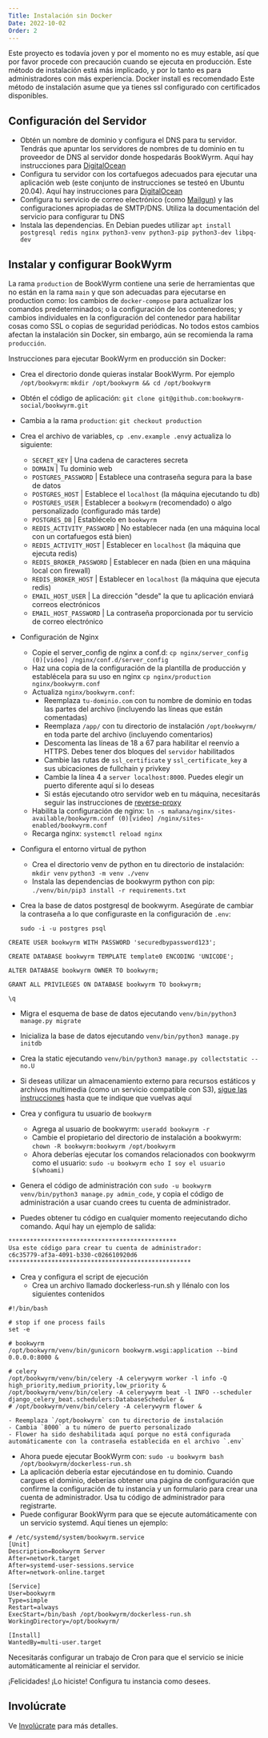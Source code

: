 ```yaml
---
Title: Instalación sin Docker
Date: 2022-10-02
Order: 2
---
```


Este proyecto es todavía joven y por el momento no es muy estable, así que por favor procede con precaución cuando se ejecuta en producción. Este método de instalación está más implicado, y por lo tanto es para administradores con más experiencia. Docker install es recomendado Este método de instalación asume que ya tienes ssl configurado con certificados disponibles.

## Configuración del Servidor
- Obtén un nombre de dominio y configura el DNS para tu servidor. Tendrás que apuntar los servidores de nombres de tu dominio en tu proveedor de DNS al servidor donde hospedarás BookWyrm. Aquí hay instrucciones para [DigitalOcean](https://www.digitalocean.com/community/tutorials/how-to-point-to-digitalocean-nameservers-from-common-domain-registrars)
- Configura tu servidor con los cortafuegos adecuados para ejecutar una aplicación web (este conjunto de instrucciones se testeó en Ubuntu 20.04). Aquí hay instrucciones para [DigitalOcean](https://www.digitalocean.com/community/tutorials/initial-server-setup-with-ubuntu-20-04)
- Configura tu servicio de correo electrónico (como [Mailgun](https://documentation.mailgun.com/en/latest/quickstart.html)) y las configuraciones apropiadas de SMTP/DNS. Utiliza la documentación del servicio para configurar tu DNS
- Instala las dependencias. En Debian puedes utilizar `apt install postgresql redis nginx python3-venv python3-pip python3-dev libpq-dev`

## Instalar y configurar BookWyrm

La rama `production` de BookWyrm contiene una serie de herramientas que no están en la rama `main` y que son adecuadas para ejecutarse en production como: los cambios de `docker-compose` para actualizar los comandos predeterminados; o la configuración de los contenedores; y cambios individuales en la configuración del contenedor para habilitar cosas como SSL o copias de seguridad periódicas. No todos estos cambios afectan la instalación sin Docker, sin embargo, aún se recomienda la rama `producción`.

Instrucciones para ejecutar BookWyrm en producción sin Docker:

- Crea el directorio donde quieras instalar BookWyrm. Por ejemplo `/opt/bookwyrm`: `mkdir /opt/bookwyrm && cd /opt/bookwyrm`
- Obtén el código de aplicación: `git clone git@github.com:bookwyrm-social/bookwyrm.git`
- Cambia a la rama `production`: `git checkout production`
- Crea el archivo de variables, `cp .env.example .env`y actualiza lo siguiente:
    - `SECRET_KEY` | Una cadena de caracteres secreta
    - `DOMAIN` | Tu dominio web
    - `POSTGRES_PASSWORD` | Establece una contraseña segura para la base de datos
    - `POSTGRES_HOST` | Establece el `localhost` (la máquina ejecutando tu db)
    - `POSTGRES_USER` | Establecer a `bookwyrm` (recomendado) o algo personalizado (configurado más tarde)
    - `POSTGRES_DB` | Establécelo en `bookwyrm`
    - `REDIS_ACTIVITY_PASSWORD` | No establecer nada (en una máquina local con un cortafuegos está bien)
    - `REDIS_ACTIVITY_HOST` | Establecer en `localhost` (la máquina que ejecuta redis)
    - `REDIS_BROKER_PASSWORD` | Establecer en nada (bien en una máquina local con firewall)
    - `REDIS_BROKER_HOST` | Establecer en `localhost` (la máquina que ejecuta redis)
    - `EMAIL_HOST_USER` | La dirección "desde" la que tu aplicación enviará correos electrónicos
    - `EMAIL_HOST_PASSWORD` | La contraseña proporcionada por tu servicio de correo electrónico
- Configuración de Nginx
    - Copie el server_config de nginx a conf.d: `cp nginx/server_config (0)[video] /nginx/conf.d/server_config`
    - Haz una copia de la configuración de la plantilla de producción y establécela para su uso en nginx `cp nginx/production nginx/bookwyrm.conf`
    - Actualiza `nginx/bookwyrm.conf`:
        - Reemplaza `tu-dominio.com` con tu nombre de dominio en todas las partes del archivo (incluyendo las líneas que están comentadas)
        - Reemplaza `/app/` con tu directorio de instalación `/opt/bookwyrm/` en toda parte del archivo (incluyendo comentarios)
        - Descomenta las líneas de 18 a 67 para habilitar el reenvío a HTTPS. Debes tener dos bloques del `servidor` habilitados
        - Cambie las rutas de `ssl_certificate` y `ssl_certificate_key` a sus ubicaciones de fullchain y privkey
        - Cambie la línea 4 a `server localhost:8000`. Puedes elegir un puerto diferente aquí si lo deseas
        - Si estás ejecutando otro servidor web en tu máquina, necesitarás seguir las instrucciones de [reverse-proxy](/reverse-proxy.html)
    - Habilita la configuración de nginx: `ln -s mañana/nginx/sites-available/bookwyrm.conf (0)[video] /nginx/sites-enabled/bookwyrm.conf`
     - Recarga nginx: `systemctl reload nginx`
- Configura el entorno virtual de python
    - Crea el directorio venv de python en tu directorio de instalación: `mkdir venv` `python3 -m venv ./venv`
    - Instala las dependencias de bookwyrm python con pip: `./venv/bin/pip3 install -r requirements.txt`
- Crea la base de datos postgresql de bookwyrm. Asegúrate de cambiar la contraseña a lo que configuraste en la configuración de `.env`:

    `sudo -i -u postgres psql`

```
CREATE USER bookwyrm WITH PASSWORD 'securedbypassword123';

CREATE DATABASE bookwyrm TEMPLATE template0 ENCODING 'UNICODE';

ALTER DATABASE bookwyrm OWNER TO bookwyrm;

GRANT ALL PRIVILEGES ON DATABASE bookwyrm TO bookwyrm;

\q
```

- Migra el esquema de base de datos ejecutando `venv/bin/python3 manage.py migrate`
- Inicializa la base de datos ejecutando `venv/bin/python3 manage.py initdb`
- Crea la static ejecutando `venv/bin/python3 manage.py collectstatic --no.U`
- Si deseas utilizar un almacenamiento externo para recursos estáticos y archivos multimedia (como un servicio compatible con S3), [sigue las instrucciones](/external-storage.html) hasta que te indique que vuelvas aquí
- Crea y configura tu usuario de `bookwyrm`
    - Agrega al usuario de bookwyrm: `useradd bookwyrm -r`
    - Cambie el propietario del directorio de instalación a bookwyrm: `chown -R bookwyrm:bookwyrm /opt/bookwyrm`
    - Ahora deberías ejecutar los comandos relacionados con bookwyrm como el usuario: `sudo -u bookwyrm echo I soy el usuario $(whoami)`

- Genera el código de administración con `sudo -u bookwyrm venv/bin/python3 manage.py admin_code`, y copia el código de administración a usar cuando crees tu cuenta de administrador.
- Puedes obtener tu código en cualquier momento reejecutando dicho comando. Aquí hay un ejemplo de salida:

``` { .sh }
***********************************************
Usa este código para crear tu cuenta de administrador:
c6c35779-af3a-4091-b330-c026610920d6
***************************************************
```

- Crea y configura el script de ejecución
    - Crea un archivo llamado dockerless-run.sh y llénalo con los siguientes contenidos

``` { .sh }
#!/bin/bash

# stop if one process fails
set -e

# bookwyrm
/opt/bookwyrm/venv/bin/gunicorn bookwyrm.wsgi:application --bind 0.0.0.0:8000 &

# celery
/opt/bookwyrm/venv/bin/celery -A celerywyrm worker -l info -Q high_priority,medium_priority,low_priority &
/opt/bookwyrm/venv/bin/celery -A celerywyrm beat -l INFO --scheduler django_celery_beat.schedulers:DatabaseScheduler &
# /opt/bookwyrm/venv/bin/celery -A celerywyrm flower &
```
    - Reemplaza `/opt/bookwyrm` con tu directorio de instalación
    - Cambia `8000` a tu número de puerto personalizado
    - Flower ha sido deshabilitada aquí porque no está configurada automáticamente con la contraseña establecida en el archivo `.env`
- Ahora puede ejecutar BookWyrm con: `sudo -u bookwyrm bash /opt/bookwyrm/dockerless-run.sh`
- La aplicación debería estar ejecutándose en tu dominio. Cuando cargues el dominio, deberías obtener una página de configuración que confirme la configuración de tu instancia y un formulario para crear una cuenta de administrador. Usa tu código de administrador para registrarte.
- Puede configurar BookWyrm para que se ejecute automáticamente con un servicio systemd. Aquí tienes un ejemplo:
```
# /etc/systemd/system/bookwyrm.service
[Unit]
Description=Bookwyrm Server
After=network.target
After=systemd-user-sessions.service
After=network-online.target

[Service]
User=bookwyrm
Type=simple
Restart=always
ExecStart=/bin/bash /opt/bookwyrm/dockerless-run.sh
WorkingDirectory=/opt/bookwyrm/

[Install]
WantedBy=multi-user.target
```
Necesitarás configurar un trabajo de Cron para que el servicio se inicie automáticamente al reiniciar el servidor.

¡Felicidades! ¡Lo hiciste! Configura tu instancia como desees.

## Involúcrate

Ve [Involúcrate](https://joinbookwyrm.com/get-involved/) para más detalles.
